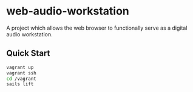 # web-audio-workstation
A project which allows the web browser to functionally serve as a digital audio workstation.

## Quick Start
```bash
vagrant up
vagrant ssh
cd /vagrant
sails lift
```
